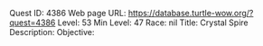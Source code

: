Quest ID: 4386
Web page URL: https://database.turtle-wow.org/?quest=4386
Level: 53
Min Level: 47
Race: nil
Title: Crystal Spire
Description: 
Objective: 
